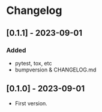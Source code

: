 # Changelog

## [0.1.1] - 2023-09-01
### Added
 - pytest, tox, etc
 - bumpversion & CHANGELOG.md

## [0.1.0] - 2023-09-01
* First version.

